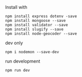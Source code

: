 Install with
```
npm install express dotenv -save
npm install mongoose --save
npm install validator --save
npm install slugify --save
npm install node-geocoder --save
```

dev only
```
npm i nodemon --save-dev
```

run development
```
npm run dev
```